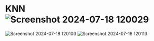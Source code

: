 # KNN![Screenshot 2024-07-18 120029](https://github.com/user-attachments/assets/5c4c192f-e2ba-4c98-ab91-a359219284d0)
![Screenshot 2024-07-18 120103](https://github.com/user-attachments/assets/56aa1fcc-0b45-4395-ae51-2e24126c3f17)
![Screenshot 2024-07-18 120113](https://github.com/user-attachments/assets/80501970-cb8f-4c92-8824-477819e6c3a0)

